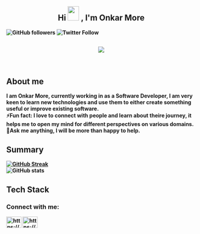 <h2 align="center"><b>Hi <img src="https://user-images.githubusercontent.com/39955420/147578264-bae0526c-028a-49d2-8af8-d08bb4edbd2a.gif" height="38" width="30"> , I'm Onkar More</h2>

![GitHub followers](https://img.shields.io/github/followers/onkarmore3489?style=social)
![Twitter Follow](https://img.shields.io/twitter/follow/OnkarMore3489?style=social)

<h2 align="center"><img src="https://user-images.githubusercontent.com/39955420/147578199-56632b69-b3e8-4d9f-97e2-f046a1c2cba0.gif"></h2>
<br>

<h2><b>About me</h2>

I am Onkar More, currently working in as a Software Developer, I am very keen to learn new technologies and use them to
either create something useful or improve existing software.<br>
⚡Fun fact: I love to connect with people and learn about theire journey, it helps me to open my mind for different perspectives on
various domains.<br>
💬Ask me anything, I will be more than happy to help.
<br>

<h2><b>Summary</h2>

[![GitHub Streak](https://github-readme-streak-stats.herokuapp.com/?user=onkarmore3489&theme=highcontrast)](https://git.io/streak-stats)
<br>
![GitHub stats](https://github-readme-stats.vercel.app/api?username=onkarmore3489&count_private=true&show_icons=true&theme=radical)
<br>

<h2><b>Tech Stack</h2>

<h3 align="left">Connect with me:</h3>
<p align="left">
<a href="https://www.linkedin.com/in/vaibhavgaikwad03/" target="blank"><img align="center" src="https://raw.githubusercontent.com/rahuldkjain/github-profile-readme-generator/master/src/images/icons/Social/linked-in-alt.svg" alt="https://www.linkedin.com/in/vaibhavgaikwad03/" height="30" width="40" /></a>
<a href="https://www.instagram.com/vaibz__/?igshid=YmMyMTA2M2Y%3D" target="blank"><img align="center" src="https://raw.githubusercontent.com/rahuldkjain/github-profile-readme-generator/master/src/images/icons/Social/instagram.svg" alt="https://www.instagram.com/vaibz__/?igshid=YmMyMTA2M2Y%3D" height="30" width="40" /></a>
</p>
<!--
**onkarmore3489/onkarmore3489** is a ✨ _special_ ✨ repository because its `README.md` (this file) appears on your GitHub profile.

Here are some ideas to get you started:

- 🔭 I’m currently working on ...
- 🌱 I’m currently learning ...
- 👯 I’m looking to collaborate on ...
- 🤔 I’m looking for help with ...
- 💬 Ask me about ...
- 📫 How to reach me: ...
- 😄 Pronouns: ...
- ⚡ Fun fact: ...
-->
